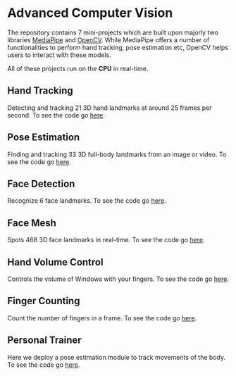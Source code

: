 # Advanced Computer Vision

The repository contains 7 mini-projects which are built upon majorly two libraries [MediaPipe](https://mediapipe.dev/) and [OpenCV](https://opencv.org/). While MediaPipe offers a number of functionalities to perform hand tracking, pose estimation etc, OpenCV helps users to interact with these models.

All of these projects run on the **CPU** in real-time.

## Hand Tracking

Detecting and tracking 21 3D hand landmarks at around 25 frames per second. To see the code go [here](handTracking).

## Pose Estimation

Finding and tracking 33 3D full-body landmarks from an image or video. To see the code go [here](poseEstimation).

## Face Detection

Recognize 6 face landmarks. To see the code go [here](faceDetection).

## Face Mesh

Spots 468 3D face landmarks in real-time. To see the code go [here](faceMesh).

## Hand Volume Control

Controls the volume of Windows with your fingers. To see the code go [here](volumeControl).

## Finger Counting

Count the number of fingers in a frame. To see the code go [here](fingerCounting).

## Personal Trainer

Here we deploy a pose estimation module to track movements of the body. To see the code go [here](personalTrainer).
